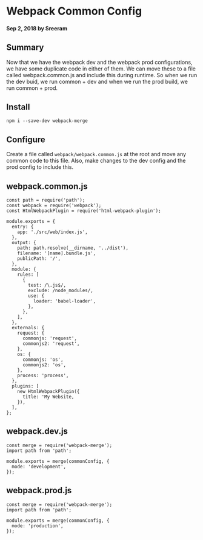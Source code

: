 # Webpack Common Config

#### Sep 2, 2018 by Sreeram

## Summary

Now that we have the webpack dev and the webpack prod configurations, we have some duplicate code in either of them. We can move these to a file called webpack.common.js and include this during runtime. So when we run the dev buid, we run common + dev and when we run the prod build, we run common + prod.

## Install
`npm i --save-dev webpack-merge`


## Configure

Create a file called `webpack/webpack.common.js` at the root and move any common code to this file. Also, make changes to the dev config and the prod config to include this.

## webpack.common.js

    const path = require('path');
    const webpack = require('webpack');
    const HtmlWebpackPlugin = require('html-webpack-plugin');

    module.exports = {
      entry: {
        app: './src/web/index.js',
      },
      output: {
        path: path.resolve(__dirname, '../dist'),
        filename: '[name].bundle.js',
        publicPath: '/',
      },
      module: {
        rules: [
          {
            test: /\.js$/,
            exclude: /node_modules/,
            use: {
              loader: 'babel-loader',
            },
          },
        ],
      },
      externals: {
        request: {
          commonjs: 'request',
          commonjs2: 'request',
        },
        os: {
          commonjs: 'os',
          commonjs2: 'os',
        },
        process: 'process',
      },
      plugins: [
        new HtmlWebpackPlugin({
          title: 'My Website,
        }),
      ],
    };

## webpack.dev.js
    const merge = require('webpack-merge');
    import path from 'path';

    module.exports = merge(commonConfig, {
      mode: 'development',
    });

## webpack.prod.js
    const merge = require('webpack-merge');
    import path from 'path';

    module.exports = merge(commonConfig, {
      mode: 'production',
    });
